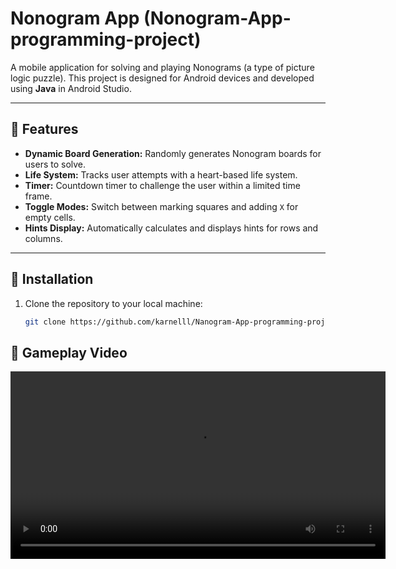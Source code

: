 # Nonogram App (Nonogram-App-programming-project)

A mobile application for solving and playing Nonograms (a type of picture logic puzzle). This project is designed for Android devices and developed using **Java** in Android Studio.

---

## 📜 Features

- **Dynamic Board Generation:** 
  Randomly generates Nonogram boards for users to solve.
- **Life System:** 
  Tracks user attempts with a heart-based life system.
- **Timer:** 
  Countdown timer to challenge the user within a limited time frame.
- **Toggle Modes:** 
  Switch between marking squares and adding `X` for empty cells.
- **Hints Display:** 
  Automatically calculates and displays hints for rows and columns.

---

## 🚀 Installation

1. Clone the repository to your local machine:
   ```bash
   git clone https://github.com/karnelll/Nanogram-App-programming-project.git

## 🎥 Gameplay Video

<video controls width="600">
    <source src="Nonogram.webm" type="video/webm">
  [![Watch the Video](https://img.youtube.com/vi/VIDEO_ID/0.jpg)](Nonogram.webm)
</video>

